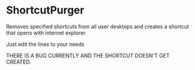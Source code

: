 # ShortcutPurger

Removes specified shortcuts from all user desktops and creates a shortcut that opens with internet explorer.

Just edit the lines to your needs 




THERE IS A BUG CURRENTLY AND THE SHORTCUT DOESN'T GET CREATED.





